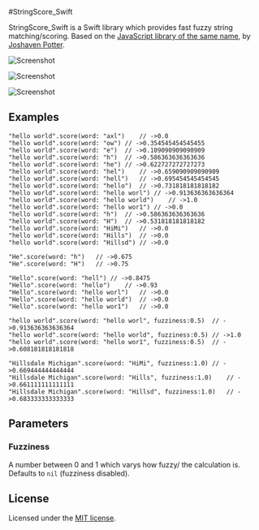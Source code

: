 #StringScore_Swift

StringScore_Swift is a Swift library which provides fast fuzzy string matching/scoring. Based on the [JavaScript library of the same name](https://github.com/joshaven/string_score), by [Joshaven Potter](https://github.com/joshaven).

![Screenshot](https://raw.githubusercontent.com/yichizhang/StringScore_Swift/master/Screenshots/screenshot1.png)

![Screenshot](https://raw.githubusercontent.com/yichizhang/StringScore_Swift/master/Screenshots/screenshot2.png)

![Screenshot](https://raw.githubusercontent.com/yichizhang/StringScore_Swift/master/Screenshots/screenshot3.png)

## Examples

```
"hello world".score(word: "axl")	// ->0.0
"hello world".score(word: "ow")	// ->0.354545454545455
"hello world".score(word: "e")	// ->0.109090909090909
"hello world".score(word: "h")	// ->0.586363636363636
"hello world".score(word: "he")	// ->0.622727272727273
"hello world".score(word: "hel")	// ->0.659090909090909
"hello world".score(word: "hell")	// ->0.695454545454545
"hello world".score(word: "hello")	// ->0.731818181818182
"hello world".score(word: "hello worl")	// ->0.913636363636364
"hello world".score(word: "hello world")	// ->1.0
"hello world".score(word: "hello wor1")	// ->0.0
"hello world".score(word: "h")	// ->0.586363636363636
"hello world".score(word: "H")	// ->0.531818181818182
"hello world".score(word: "HiMi")	// ->0.0
"hello world".score(word: "Hills")	// ->0.0
"hello world".score(word: "Hillsd")	// ->0.0

"He".score(word: "h")	// ->0.675
"He".score(word: "H")	// ->0.75

"Hello".score(word: "hell")	// ->0.8475
"Hello".score(word: "hello")	// ->0.93
"Hello".score(word: "hello worl")	// ->0.0
"Hello".score(word: "hello world")	// ->0.0
"Hello".score(word: "hello wor1")	// ->0.0

"hello world".score(word: "hello worl", fuzziness:0.5)	// ->0.913636363636364
"hello world".score(word: "hello world", fuzziness:0.5)	// ->1.0
"hello world".score(word: "hello wor1", fuzziness:0.5)	// ->0.608181818181818

"Hillsdale Michigan".score(word: "HiMi", fuzziness:1.0)	// ->0.669444444444444
"Hillsdale Michigan".score(word: "Hills", fuzziness:1.0)	// ->0.661111111111111
"Hillsdale Michigan".score(word: "Hillsd", fuzziness:1.0)	// ->0.683333333333333
```

## Parameters

### Fuzziness

A number between 0 and 1 which varys how fuzzy/ the calculation is.
Defaults to `nil` (fuzziness disabled).


## License

Licensed under the [MIT license](http://www.opensource.org/licenses/mit-license.php).